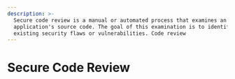 ```yaml
---
description: >-
  Secure code review is a manual or automated process that examines an
  application's source code. The goal of this examination is to identify any
  existing security flaws or vulnerabilities. Code review
---
```


# Secure Code Review

